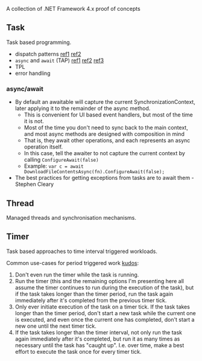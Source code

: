 ﻿A collection of .NET Framework 4.x proof of concepts

## Task

Task based programming.

- dispatch patterns [ref1](https://stackoverflow.com/questions/12337671/using-async-await-for-multiple-tasks) [ref2]()
- `async` and `await` (TAP) [ref1](https://blog.stephencleary.com/2012/02/async-and-await.html) [ref2](https://stackoverflow.com/questions/14177891/understanding-async-await-in-c-sharp) [ref3](https://docs.microsoft.com/en-us/dotnet/standard/parallel-programming/data-structures-for-parallel-programming)
- TPL
- error handling

### async/await

- By default an awaitable will capture the current SynchronizationContext, later applying it to the remainder of the async method.
	- This is convenient for UI based event handlers, but most of the time it is not.
	- Most of the time you don't need to sync back to the main context, and most async methods are designed with composition in mind
	- That is, they await other operations, and each represents an async operation itself.
	- In this case, tell the awaiter to not capture the current context by calling `ConfigureAwait(false)`
	- Example: `var c = await DownloadFileContentsAsync(fn).ConfigureAwait(false);`
- The best practices for getting exceptions from tasks are to await them - Stephen Cleary

## Thread

Managed threads and synchronisation mechanisms.


## Timer

Task based approaches to time interval triggered workloads.

Common use-cases for period triggered work [kudos](https://stackoverflow.com/a/30254440/804423):

1. Don't even run the timer while the task is running.
2. Run the timer (this and the remaining options I'm presenting here all assume the timer continues to run during the execution of the task), but if the task takes longer than the timer period, run the task again immediately after it's completed from the previous timer tick.
3. Only ever initiate execution of the task on a timer tick. If the task takes longer than the timer period, don't start a new task while the current one is executed, and even once the current one has completed, don't start a new one until the next timer tick.
4. If the task takes longer than the timer interval, not only run the task again immediately after it's completed, but run it as many times as necessary until the task has "caught up". I.e. over time, make a best effort to execute the task once for every timer tick.
